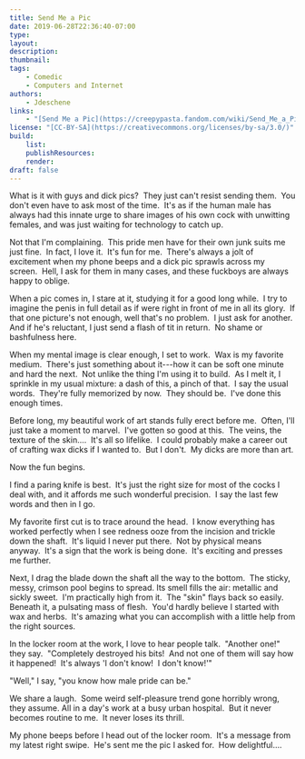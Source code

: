 ```yaml
---
title: Send Me a Pic
date: 2019-06-28T22:36:40-07:00
type:
layout:
description:
thumbnail:
tags:
    - Comedic
    - Computers and Internet
authors:
    - Jdeschene
links:
    - "[Send Me a Pic](https://creepypasta.fandom.com/wiki/Send_Me_a_Pic)"
license: "[CC-BY-SA](https://creativecommons.org/licenses/by-sa/3.0/)"
build:
    list:
    publishResources:
    render:
draft: false
---
```


<section>

What is it with guys and dick pics?  They just can't resist sending them.  You don't even have to ask most of the time.  It's as if the human male has always had this innate urge to share images of his own cock with unwitting females, and was just waiting for technology to catch up.

Not that I'm complaining.  This pride men have for their own junk suits me just fine.  In fact, I love it.  It's fun for me.  There's always a jolt of excitement when my phone beeps and a dick pic sprawls across my screen.  Hell, I ask for them in many cases, and these fuckboys are always happy to oblige.

When a pic comes in, I stare at it, studying it for a good long while.  I try to imagine the penis in full detail as if were right in front of me in all its glory.  If that one picture's not enough, well that's no problem.  I just ask for another.  And if he's reluctant, I just send a flash of tit in return.  No shame or bashfulness here.

When my mental image is clear enough, I set to work.  Wax is my favorite medium.  There's just something about it---how it can be soft one minute and hard the next.  Not unlike the thing I'm using it to build.  As I melt it, I sprinkle in my usual mixture: a dash of this, a pinch of that.  I say the usual words.  They're fully memorized by now.  They should be.  I've done this enough times.

Before long, my beautiful work of art stands fully erect before me.  Often, I'll just take a moment to marvel.  I've gotten so good at this.  The veins, the texture of the skin....  It's all so lifelike.  I could probably make a career out of crafting wax dicks if I wanted to.  But I don't.  My dicks are more than art.

Now the fun begins.

I find a paring knife is best.  It's just the right size for most of the cocks I deal with, and it affords me such wonderful precision.  I say the last few words and then in I go.

My favorite first cut is to trace around the head.  I know everything has worked perfectly when I see redness ooze from the incision and trickle down the shaft.  It's liquid I never put there.  Not by physical means anyway.  It's a sign that the work is being done.  It's exciting and presses me further.

Next, I drag the blade down the shaft all the way to the bottom.  The sticky, messy, crimson pool begins to spread. Its smell fills the air: metallic and sickly sweet.  I'm practically high from it.  The "skin" flays back so easily.  Beneath it, a pulsating mass of flesh.  You'd hardly believe I started with wax and herbs.  It's amazing what you can accomplish with a little help from the right sources.

In the locker room at the work, I love to hear people talk.  "Another one!" they say.  "Completely destroyed his bits!  And not one of them will say how it happened!  It's always 'I don't know!  I don't know!'"

"Well," I say, "you know how male pride can be."

We share a laugh.  Some weird self-pleasure trend gone horribly wrong, they assume. All in a day's work at a busy urban hospital.  But it never becomes routine to me.  It never loses its thrill.

My phone beeps before I head out of the locker room.  It's a message from my latest right swipe.  He's sent me the pic I asked for.  How delightful....

</section>
